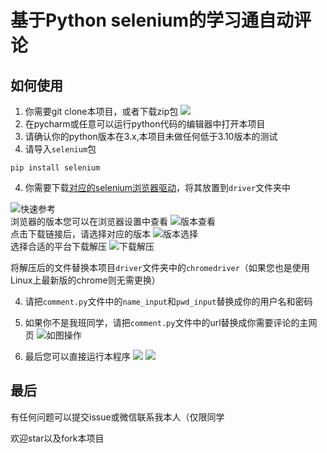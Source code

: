 # 基于Python selenium的学习通自动评论

## 如何使用
1. 你需要git clone本项目，或者下载zip包
![](https://cos.izumichan16.cn/img/20220527112831.png)
2. 在pycharm或任意可以运行python代码的编辑器中打开本项目
3. 请确认你的python版本在3.x,本项目未做任何低于3.10版本的测试
4. 请导入`selenium`包
```shell
pip install selenium
```
4. 你需要下载[对应的selenium浏览器驱动](https://www.selenium.dev/zh-cn/documentation/webdriver/getting_started/install_drivers/)，将其放置到`driver`文件夹中  

![快速参考](https://cos.izumichan16.cn/img/20220527110545.png)  
浏览器的版本您可以在浏览器设置中查看
![版本查看](https://cos.izumichan16.cn/img/20220527111444.png)  
点击下载链接后，请选择对应的版本
![版本选择](https://cos.izumichan16.cn/img/20220527110618.png)  
选择合适的平台下载解压
![下载解压](https://cos.izumichan16.cn/img/20220527110629.png)  

将解压后的文件替换本项目`driver`文件夹中的`chromedriver`（如果您也是使用Linux上最新版的chrome则无需更换）

4. 请把`comment.py`文件中的`name_input`和`pwd_input`替换成你的用户名和密码

5. 如果你不是我班同学，请把`comment.py`文件中的url替换成你需要评论的主网页
![如图操作](https://cos.izumichan16.cn/img/20220527113245.png)

6. 最后您可以直接运行本程序
![](https://cos.izumichan16.cn/img/20220527113823.png)
![](https://cos.izumichan16.cn/img/20220527104941.png)

## 最后
有任何问题可以提交issue或微信联系我本人（仅限同学

欢迎star以及fork本项目